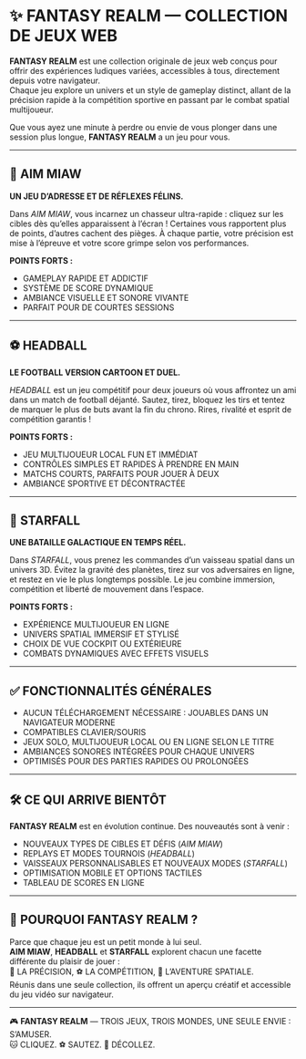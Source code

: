 # ✨ FANTASY REALM — COLLECTION DE JEUX WEB

**FANTASY REALM** est une collection originale de jeux web conçus pour offrir des expériences ludiques variées, accessibles à tous, directement depuis votre navigateur.  
Chaque jeu explore un univers et un style de gameplay distinct, allant de la précision rapide à la compétition sportive en passant par le combat spatial multijoueur.

Que vous ayez une minute à perdre ou envie de vous plonger dans une session plus longue, **FANTASY REALM** a un jeu pour vous.

---

## 🐾 AIM MIAW

**UN JEU D’ADRESSE ET DE RÉFLEXES FÉLINS.**

Dans *AIM MIAW*, vous incarnez un chasseur ultra-rapide : cliquez sur les cibles dès qu’elles apparaissent à l’écran ! Certaines vous rapportent plus de points, d’autres cachent des pièges. À chaque partie, votre précision est mise à l’épreuve et votre score grimpe selon vos performances.

**POINTS FORTS :**
- GAMEPLAY RAPIDE ET ADDICTIF  
- SYSTÈME DE SCORE DYNAMIQUE  
- AMBIANCE VISUELLE ET SONORE VIVANTE  
- PARFAIT POUR DE COURTES SESSIONS

---

## ⚽ HEADBALL

**LE FOOTBALL VERSION CARTOON ET DUEL.**

*HEADBALL* est un jeu compétitif pour deux joueurs où vous affrontez un ami dans un match de football déjanté. Sautez, tirez, bloquez les tirs et tentez de marquer le plus de buts avant la fin du chrono. Rires, rivalité et esprit de compétition garantis !

**POINTS FORTS :**
- JEU MULTIJOUEUR LOCAL FUN ET IMMÉDIAT  
- CONTRÔLES SIMPLES ET RAPIDES À PRENDRE EN MAIN  
- MATCHS COURTS, PARFAITS POUR JOUER À DEUX  
- AMBIANCE SPORTIVE ET DÉCONTRACTÉE

---

## 🚀 STARFALL

**UNE BATAILLE GALACTIQUE EN TEMPS RÉEL.**

Dans *STARFALL*, vous prenez les commandes d’un vaisseau spatial dans un univers 3D. Évitez la gravité des planètes, tirez sur vos adversaires en ligne, et restez en vie le plus longtemps possible. Le jeu combine immersion, compétition et liberté de mouvement dans l’espace.

**POINTS FORTS :**
- EXPÉRIENCE MULTIJOUEUR EN LIGNE  
- UNIVERS SPATIAL IMMERSIF ET STYLISÉ  
- CHOIX DE VUE COCKPIT OU EXTÉRIEURE  
- COMBATS DYNAMIQUES AVEC EFFETS VISUELS

---

## ✅ FONCTIONNALITÉS GÉNÉRALES

- AUCUN TÉLÉCHARGEMENT NÉCESSAIRE : JOUABLES DANS UN NAVIGATEUR MODERNE  
- COMPATIBLES CLAVIER/SOURIS  
- JEUX SOLO, MULTIJOUEUR LOCAL OU EN LIGNE SELON LE TITRE  
- AMBIANCES SONORES INTÉGRÉES POUR CHAQUE UNIVERS  
- OPTIMISÉS POUR DES PARTIES RAPIDES OU PROLONGÉES

---

## 🛠️ CE QUI ARRIVE BIENTÔT

**FANTASY REALM** est en évolution continue. Des nouveautés sont à venir :

- NOUVEAUX TYPES DE CIBLES ET DÉFIS (*AIM MIAW*)  
- REPLAYS ET MODES TOURNOIS (*HEADBALL*)  
- VAISSEAUX PERSONNALISABLES ET NOUVEAUX MODES (*STARFALL*)  
- OPTIMISATION MOBILE ET OPTIONS TACTILES  
- TABLEAU DE SCORES EN LIGNE

---

## 🧩 POURQUOI FANTASY REALM ?

Parce que chaque jeu est un petit monde à lui seul.  
**AIM MIAW**, **HEADBALL** et **STARFALL** explorent chacun une facette différente du plaisir de jouer :  
🎯 LA PRÉCISION, ⚽ LA COMPÉTITION, 🚀 L’AVENTURE SPATIALE.  
Réunis dans une seule collection, ils offrent un aperçu créatif et accessible du jeu vidéo sur navigateur.


---

🎮 **FANTASY REALM** — TROIS JEUX, TROIS MONDES, UNE SEULE ENVIE : S’AMUSER.  
🐱 CLIQUEZ. ⚽ SAUTEZ. 🚀 DÉCOLLEZ.
